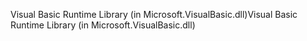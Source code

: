 <span data-ttu-id="41f02-101">Visual Basic Runtime Library (in Microsoft.VisualBasic.dll)</span><span class="sxs-lookup"><span data-stu-id="41f02-101">Visual Basic Runtime Library (in Microsoft.VisualBasic.dll)</span></span>
